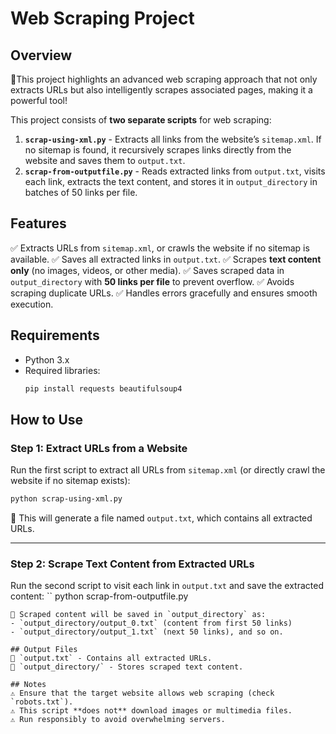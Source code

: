 # Web Scraping Project

## Overview
🚀This project highlights an advanced web scraping approach that not only extracts URLs but also intelligently scrapes associated pages, making it a powerful tool!

This project consists of **two separate scripts** for web scraping:

1. **`scrap-using-xml.py`** - Extracts all links from the website’s `sitemap.xml`. If no sitemap is found, it recursively scrapes links directly from the website and saves them to `output.txt`.
2. **`scrap-from-outputfile.py`** - Reads extracted links from `output.txt`, visits each link, extracts the text content, and stores it in `output_directory` in batches of 50 links per file.

## Features
✅ Extracts URLs from `sitemap.xml`, or crawls the website if no sitemap is available.
✅ Saves all extracted links in `output.txt`.
✅ Scrapes **text content only** (no images, videos, or other media).
✅ Saves scraped data in `output_directory` with **50 links per file** to prevent overflow.
✅ Avoids scraping duplicate URLs.
✅ Handles errors gracefully and ensures smooth execution.

## Requirements
- Python 3.x
- Required libraries:
  ```sh
  pip install requests beautifulsoup4
  ```

## How to Use

### **Step 1: Extract URLs from a Website**
Run the first script to extract all URLs from `sitemap.xml` (or directly crawl the website if no sitemap exists):
```sh
python scrap-using-xml.py
```
🔹 This will generate a file named `output.txt`, which contains all extracted URLs.

---

### **Step 2: Scrape Text Content from Extracted URLs**
Run the second script to visit each link in `output.txt` and save the extracted content:
``
python scrap-from-outputfile.py
```
🔹 Scraped content will be saved in `output_directory` as:
- `output_directory/output_0.txt` (content from first 50 links)
- `output_directory/output_1.txt` (next 50 links), and so on.

## Output Files
📄 `output.txt` - Contains all extracted URLs.
📂 `output_directory/` - Stores scraped text content.

## Notes
⚠️ Ensure that the target website allows web scraping (check `robots.txt`).
⚠️ This script **does not** download images or multimedia files.
⚠️ Run responsibly to avoid overwhelming servers.
